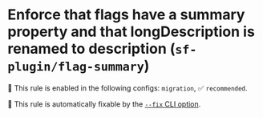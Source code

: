# Enforce that flags have a summary property and that longDescription is renamed to description (`sf-plugin/flag-summary`)

💼 This rule is enabled in the following configs: `migration`, ✅ `recommended`.

🔧 This rule is automatically fixable by the [`--fix` CLI option](https://eslint.org/docs/latest/user-guide/command-line-interface#--fix).

<!-- end auto-generated rule header -->
